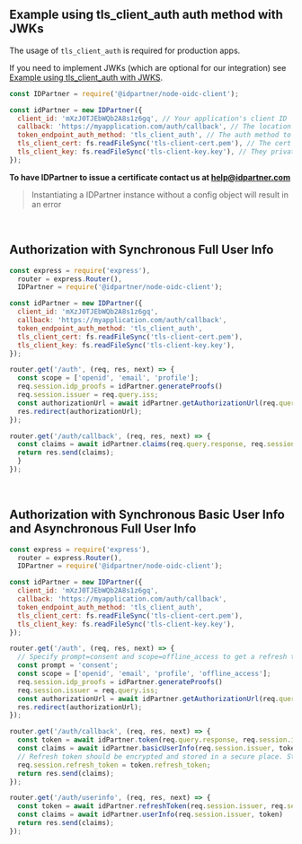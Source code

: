 ## Example using tls_client_auth auth method with JWKs

The usage of `tls_client_auth` is required for production apps. 

If you need to implement JWKs (which are optional for our integration) see [Example using tls_client_auth with JWKS](./example_tls_client_auth_with_jwks.md).

```javascript
const IDPartner = require('@idpartner/node-oidc-client');

const idPartner = new IDPartner({
  client_id: 'mXzJ0TJEbWQb2A8s1z6gq', // Your application's client ID
  callback: 'https://myapplication.com/auth/callback', // The location you want the app to return to on success
  token_endpoint_auth_method: 'tls_client_auth', // The auth method to use
  tls_client_cert: fs.readFileSync('tls-client-cert.pem'), // The cert issued by IDPartner
  tls_client_key: fs.readFileSync('tls-client-key.key'), // They private key owned by you
});
```

**To have IDPartner to issue a certificate contact us at help@idpartner.com**

> Instantiating a IDPartner instance without a config object will result in an error

<br>

## Authorization with Synchronous Full User Info

```javascript
const express = require('express'),
  router = express.Router(),
  IDPartner = require('@idpartner/node-oidc-client');

const idPartner = new IDPartner({
  client_id: 'mXzJ0TJEbWQb2A8s1z6gq',
  callback: 'https://myapplication.com/auth/callback',
  token_endpoint_auth_method: 'tls_client_auth',
  tls_client_cert: fs.readFileSync('tls-client-cert.pem'),
  tls_client_key: fs.readFileSync('tls-client-key.key'), 
});

router.get('/auth', (req, res, next) => {
  const scope = ['openid', 'email', 'profile'];
  req.session.idp_proofs = idPartner.generateProofs()
  req.session.issuer = req.query.iss;
  const authorizationUrl = await idPartner.getAuthorizationUrl(req.query, req.session.idp_proofs, scope);
  res.redirect(authorizationUrl);
});

router.get('/auth/callback', (req, res, next) => {
  const claims = await idPartner.claims(req.query.response, req.session.issuer, req.session.idp_proofs);
  return res.send(claims);
  }
});
```

<br>

## Authorization with Synchronous Basic User Info and Asynchronous Full User Info

```javascript
const express = require('express'),
  router = express.Router(),
  IDPartner = require('@idpartner/node-oidc-client');

const idPartner = new IDPartner({
  client_id: 'mXzJ0TJEbWQb2A8s1z6gq',
  callback: 'https://myapplication.com/auth/callback',
  token_endpoint_auth_method: 'tls_client_auth',
  tls_client_cert: fs.readFileSync('tls-client-cert.pem'),
  tls_client_key: fs.readFileSync('tls-client-key.key'), 
});

router.get('/auth', (req, res, next) => {
  // Specify prompt=consent and scope=offline_access to get a refresh token that can be used to fetch full user info later on.
  const prompt = 'consent';
  const scope = ['openid', 'email', 'profile', 'offline_access'];
  req.session.idp_proofs = idPartner.generateProofs()
  req.session.issuer = req.query.iss;
  const authorizationUrl = await idPartner.getAuthorizationUrl(req.query, req.session.idp_proofs, scope, prompt);
  res.redirect(authorizationUrl);
});

router.get('/auth/callback', (req, res, next) => {
  const token = await idPartner.token(req.query.response, req.session.issuer, req.session.idp_proofs);
  const claims = await idPartner.basicUserInfo(req.session.issuer, token)
  // Refresh token should be encrypted and stored in a secure place. Storing it in session just for demonstration purposes.
  req.session.refresh_token = token.refresh_token;
  return res.send(claims);
});

router.get('/auth/userinfo', (req, res, next) => {
  const token = await idPartner.refreshToken(req.session.issuer, req.session.refresh_token);
  const claims = await idPartner.userInfo(req.session.issuer, token)
  return res.send(claims);
});
```
